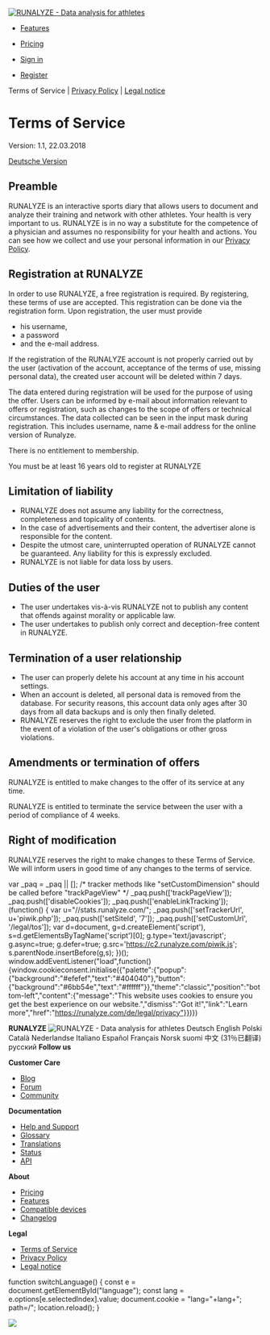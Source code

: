  [![RUNALYZE - Data analysis for athletes](https://c2.runalyze.com/assets/images/runalyze-swoosh.png)](https://runalyze.com/) 

*   [Features](https://runalyze.com/start)
*   [Pricing](https://runalyze.com/pricing)

*   [Sign in](https://runalyze.com/login)
*   [Register](https://runalyze.com/register)

Terms of Service | [Privacy Policy](https://runalyze.com/en/legal/privacy) | [Legal notice](https://runalyze.com/en/legal/notice)

Terms of Service
================

Version: 1.1, 22.03.2018

[Deutsche Version](https://runalyze.com/de/legal/tos)

Preamble
--------

RUNALYZE is an interactive sports diary that allows users to document and analyze their training and network with other athletes. Your health is very important to us. RUNALYZE is in no way a substitute for the competence of a physician and assumes no responsibility for your health and actions. You can see how we collect and use your personal information in our [Privacy Policy](https://runalyze.com/en/legal/privacy).

Registration at RUNALYZE
------------------------

In order to use RUNALYZE, a free registration is required. By registering, these terms of use are accepted. This registration can be done via the registration form. Upon registration, the user must provide

*   his username,
*   a password
*   and the e-mail address.

If the registration of the RUNALYZE account is not properly carried out by the user (activation of the account, acceptance of the terms of use, missing personal data), the created user account will be deleted within 7 days.

The data entered during registration will be used for the purpose of using the offer. Users can be informed by e-mail about information relevant to offers or registration, such as changes to the scope of offers or technical circumstances. The data collected can be seen in the input mask during registration. This includes username, name & e-mail address for the online version of Runalyze.

There is no entitlement to membership.

You must be at least 16 years old to register at RUNALYZE

Limitation of liability
-----------------------

*   RUNALYZE does not assume any liability for the correctness, completeness and topicality of contents.
*   In the case of advertisements and their content, the advertiser alone is responsible for the content.
*   Despite the utmost care, uninterrupted operation of RUNALYZE cannot be guaranteed. Any liability for this is expressly excluded.
*   RUNALYZE is not liable for data loss by users.

Duties of the user
------------------

*   The user undertakes vis-à-vis RUNALYZE not to publish any content that offends against morality or applicable law.
*   The user undertakes to publish only correct and deception-free content in RUNALYZE.

Termination of a user relationship
----------------------------------

*   The user can properly delete his account at any time in his account settings.
*   When an account is deleted, all personal data is removed from the database. For security reasons, this account data only ages after 30 days from all data backups and is only then finally deleted.
*   RUNALYZE reserves the right to exclude the user from the platform in the event of a violation of the user's obligations or other gross violations.

Amendments or termination of offers
-----------------------------------

RUNALYZE is entitled to make changes to the offer of its service at any time.

RUNALYZE is entitled to terminate the service between the user with a period of compliance of 4 weeks.

Right of modification
---------------------

RUNALYZE reserves the right to make changes to these Terms of Service. We will inform users in good time of any changes to the terms of service.

var \_paq = \_paq || \[\]; /\* tracker methods like "setCustomDimension" should be called before "trackPageView" \*/ \_paq.push(\['trackPageView'\]); \_paq.push(\['disableCookies'\]); \_paq.push(\['enableLinkTracking'\]); (function() { var u="//stats.runalyze.com/"; \_paq.push(\['setTrackerUrl', u+'piwik.php'\]); \_paq.push(\['setSiteId', '7'\]); \_paq.push(\['setCustomUrl', '/legal/tos'\]); var d=document, g=d.createElement('script'), s=d.getElementsByTagName('script')\[0\]; g.type='text/javascript'; g.async=true; g.defer=true; g.src='https://c2.runalyze.com/piwik.js'; s.parentNode.insertBefore(g,s); })(); window.addEventListener("load",function(){window.cookieconsent.initialise({"palette":{"popup":{"background":"#efefef","text":"#404040"},"button":{"background":"#6bb54e","text":"#ffffff"}},"theme":"classic","position":"bottom-left","content":{"message":"This website uses cookies to ensure you get the best experience on our website.","dismiss":"Got it!","link":"Learn more","href":"https://runalyze.com/de/legal/privacy"}})})

**RUNALYZE** ![RUNALYZE - Data analysis for athletes](/assets/images/runalyze-start.png)  Deutsch English Polski Català Nederlandse Italiano Español Français Norsk suomi 中文 (31％已翻译) русский  **Follow us**

**Customer Care**

*   [Blog](https://blog.runalyze.com/)
*   [Forum](https://forum.runalyze.com/)
*   [Community](https://www.facebook.com/groups/147643142510947/)

**Documentation**

*   [Help and Support](https://runalyze.com/help)
*   [Glossary](https://runalyze.com/glossary)
*   [Translations](https://runalyze.com/help/article/translation)
*   [Status](https://status.runalyze.com/)
*   [API](https://runalyze.com/doc-api)

**About**

*   [Pricing](https://runalyze.com/pricing)
*   [Features](https://runalyze.com/start)
*   [Compatible devices](https://runalyze.com/compatible-apps)
*   [Changelog](https://runalyze.com/changelog)

**Legal**

*   [Terms of Service](https://runalyze.com/en/legal/tos)
*   [Privacy Policy](https://runalyze.com/en/legal/privacy)
*   [Legal notice](https://runalyze.com/en/legal/notice)

function switchLanguage() { const e = document.getElementById("language"); const lang = e.options\[e.selectedIndex\].value; document.cookie = "lang="+lang+"; path=/"; location.reload(); }

![](https://c2.runalyze.com/assets/images/runalyze-background.svg)